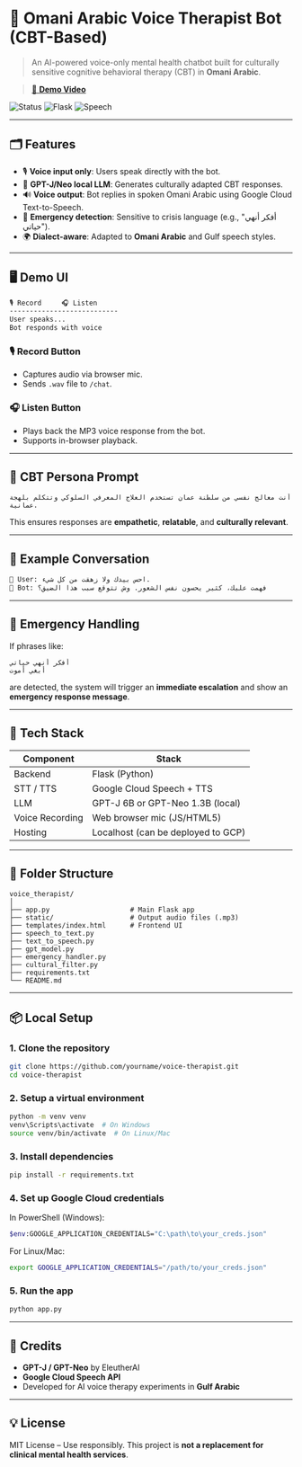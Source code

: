 # 🧠 Omani Arabic Voice Therapist Bot (CBT-Based)

> An AI-powered voice-only mental health chatbot built for culturally sensitive cognitive behavioral therapy (CBT) in **Omani Arabic**.

> [🎥 **Demo Video**](https://www.veed.io/view/dcf8f543-6327-4fa6-8931-5a62db1634fe?source=editor&panel=share)


![Status](https://img.shields.io/badge/status-MVP%20Complete-brightgreen)
![Flask](https://img.shields.io/badge/backend-Flask-blue)
![Speech](https://img.shields.io/badge/Speech-Google%20Cloud%20STT%2FTTS-yellow)

---

## 🗂 Features

* 🎙️ **Voice input only**: Users speak directly with the bot.
* 🧠 **GPT-J/Neo local LLM**: Generates culturally adapted CBT responses.
* 🔊 **Voice output**: Bot replies in spoken Omani Arabic using Google Cloud Text-to-Speech.
* 🚨 **Emergency detection**: Sensitive to crisis language (e.g., "أفكر أنهي حياتي").
* 🌍 **Dialect-aware**: Adapted to **Omani Arabic** and Gulf speech styles.

---

## 🖥️ Demo UI

```html
🎙 Record     🎧 Listen
---------------------------
User speaks...
Bot responds with voice
```

### 🎙 Record Button

* Captures audio via browser mic.
* Sends `.wav` file to `/chat`.

### 🎧 Listen Button

* Plays back the MP3 voice response from the bot.
* Supports in-browser playback.

---

## 🧠 CBT Persona Prompt

```text
أنت معالج نفسي من سلطنة عمان تستخدم العلاج المعرفي السلوكي وتتكلم بلهجة عمانية.
```

This ensures responses are **empathetic**, **relatable**, and **culturally relevant**.

---

## 🧪 Example Conversation

```txt
🧍 User: احس بيدك ولا زهقت من كل شيء.
🤖 Bot: فهمت عليك، كثير يحسون نفس الشعور. وش تتوقع سبب هذا الضيق؟ 
```

---

## 🚨 Emergency Handling

If phrases like:

```
أفكر أنهي حياتي
أبغي أموت
```

are detected, the system will trigger an **immediate escalation** and show an **emergency response message**.

---

## 🧰 Tech Stack

| Component       | Stack                              |
| --------------- | ---------------------------------- |
| Backend         | Flask (Python)                     |
| STT / TTS       | Google Cloud Speech + TTS          |
| LLM             | GPT-J 6B or GPT-Neo 1.3B (local)   |
| Voice Recording | Web browser mic (JS/HTML5)         |
| Hosting         | Localhost (can be deployed to GCP) |

---

## 📁 Folder Structure

```
voice_therapist/
│
├── app.py                    # Main Flask app
├── static/                   # Output audio files (.mp3)
├── templates/index.html      # Frontend UI
├── speech_to_text.py
├── text_to_speech.py
├── gpt_model.py
├── emergency_handler.py
├── cultural_filter.py
├── requirements.txt
└── README.md
```

---

## 📦 Local Setup

### 1. Clone the repository

```bash
git clone https://github.com/yourname/voice-therapist.git
cd voice-therapist
```

### 2. Setup a virtual environment

```bash
python -m venv venv
venv\Scripts\activate  # On Windows
source venv/bin/activate  # On Linux/Mac
```

### 3. Install dependencies

```bash
pip install -r requirements.txt
```

### 4. Set up Google Cloud credentials

In PowerShell (Windows):

```bash
$env:GOOGLE_APPLICATION_CREDENTIALS="C:\path\to\your_creds.json"
```

For Linux/Mac:

```bash
export GOOGLE_APPLICATION_CREDENTIALS="/path/to/your_creds.json"
```

### 5. Run the app

```bash
python app.py
```

---

## 🙏 Credits

* **GPT-J / GPT-Neo** by EleutherAI
* **Google Cloud Speech API**
* Developed for AI voice therapy experiments in **Gulf Arabic**

---

## 💡 License

MIT License – Use responsibly. This project is **not a replacement for clinical mental health services**.



